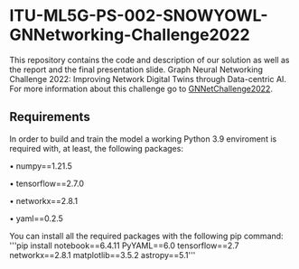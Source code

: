 # ITU-ML5G-PS-002-SNOWYOWL-GNNetworking-Challenge2022
This repository contains the code and description of our solution as well as the report and the final presentation slide. Graph Neural Networking Challenge 2022: Improving Network Digital Twins through Data-centric AI. For more information about this challenge go to [GNNetChallenge2022](https://bnn.upc.edu/challenge/gnnet2022/).

## Requirements
In order to build and train the model a working Python 3.9 enviroment is required with, at least, the following packages:

• numpy==1.21.5

• tensorflow==2.7.0

• networkx==2.8.1

• yaml==0.2.5

You can install all the required packages with the following pip command:
'''pip install notebook==6.4.11 PyYAML==6.0 tensorflow==2.7 networkx==2.8.1 matplotlib==3.5.2 astropy==5.1'''
